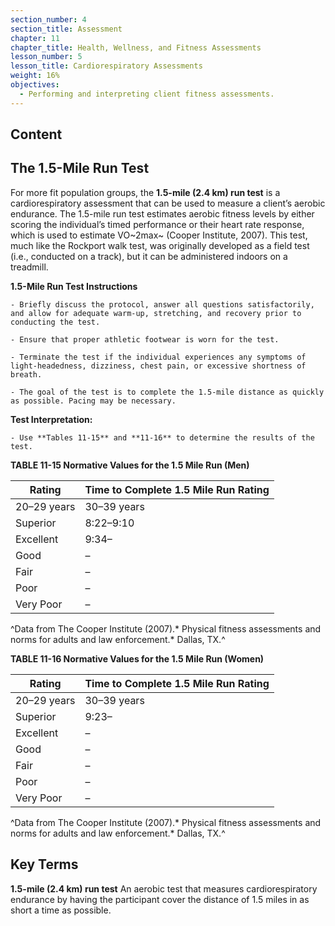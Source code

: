 ```yaml
---
section_number: 4
section_title: Assessment
chapter: 11
chapter_title: Health, Wellness, and Fitness Assessments
lesson_number: 5
lesson_title: Cardiorespiratory Assessments
weight: 16%
objectives:
  - Performing and interpreting client fitness assessments.
---
```


## Content
## The 1.5-Mile Run Test

For more fit population groups, the **1.5-mile (2.4 km) run test** is a cardiorespiratory assessment that can be used to measure a client’s aerobic endurance. The 1.5-mile run test estimates aerobic fitness levels by either scoring the individual’s timed performance or their heart rate response, which is used to estimate VO~2max~ (Cooper Institute, 2007). This test, much like the Rockport walk test, was originally developed as a field test (i.e., conducted on a track), but it can be administered indoors on a treadmill.

**1.5-Mile Run Test Instructions**

	- Briefly discuss the protocol, answer all questions satisfactorily, and allow for adequate warm-up, stretching, and recovery prior to conducting the test.

	- Ensure that proper athletic footwear is worn for the test.

	- Terminate the test if the individual experiences any symptoms of light-headedness, dizziness, chest pain, or excessive shortness of breath.

	- The goal of the test is to complete the 1.5-mile distance as quickly as possible. Pacing may be necessary.

**Test Interpretation:**

	- Use **Tables 11-15** and **11-16** to determine the results of the test.

**TABLE 11-15 Normative Values for the 1.5 Mile Run (Men)**

| Rating | Time to Complete 1.5 Mile Run Rating |
|---|---|
| 20–29 years | 30–39 years | 40–49 years | 50–59 years | 60–69 years |
| Superior | 8:22–9:10 | 8:49–9:31 | 9:02–9:47 | 9:31– | – |
| Excellent | 9:34– | 9:52– | – | – | – |
| Good | – | – | – | – | – |
| Fair | – | – | – | – | – |
| Poor | – | – | – | – | – |
| Very Poor | – | – | – | – | – |

^Data from The Cooper Institute (2007).* Physical fitness assessments and norms for adults and law enforcement.* Dallas, TX.^

**TABLE 11-16 Normative Values for the 1.5 Mile Run (Women)**

| Rating | Time to Complete 1.5 Mile Run Rating |
|---|---|
| 20–29 years | 30–39 years | 40–49 years | 50–59 years | 60–69 years |
| Superior | 9:23– | 9:52– | – | – | – |
| Excellent | – | – | – | – | – |
| Good | – | – | – | – | – |
| Fair | – | – | – | – | – |
| Poor | – | – | – | – | – |
| Very Poor | – | – | – | – | – |

^Data from The Cooper Institute (2007).* Physical fitness assessments and norms for adults and law enforcement.* Dallas, TX.^

## Key Terms

**1.5-mile (2.4 km) run test**
An aerobic test that measures cardiorespiratory endurance by having the participant cover the distance of 1.5 miles in as short a time as possible.